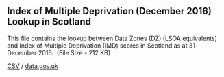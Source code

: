 ## Index of Multiple Deprivation (December 2016) Lookup in Scotland

This file contains the lookup between Data Zones (DZ) (LSOA equivalents) and Index of Multiple Deprivation (IMD) scores in Scotland as at 31 December 2016.  (File Size - 212 KB)

[CSV](csv/005.csv) / [data.gov.uk](https://data.gov.uk/dataset/3f8f84d5-b4d8-4fe7-927e-56aaa1f7213a/index-of-multiple-deprivation-december-2016-lookup-in-scotland)


